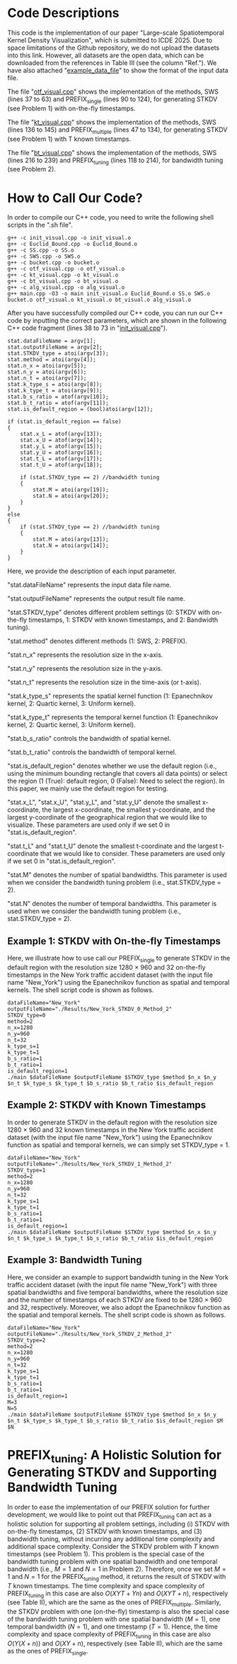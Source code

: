 # Code Descriptions
This code is the implementation of our paper "Large-scale Spatiotemporal Kernel Density Visualization", which is submitted to ICDE 2025. Due to space limitations of the Github repository, we do not upload the datasets into this link. However, all datasets are the open data, which can be downloaded from the references in Table III (see the column "Ref."). We have also attached "[example_data_file](example_data_file)" to show the format of the input data file.

The file "[otf_visual.cpp](otf_visual.cpp)" shows the implementation of the methods, SWS (lines 37 to 63) and PREFIX<sub>single</sub> (lines 90 to 124), for generating STKDV (see Problem 1) with on-the-fly timestamps.

The file "[kt_visual.cpp](kt_visual.cpp)" shows the implementation of the methods, SWS (lines 136 to 145) and PREFIX<sub>multiple</sub> (lines 47 to 134), for generating STKDV (see Problem 1) with T known timestamps.

The file "[bt_visual.cpp](bt_visual.cpp)" shows the implementation of the methods, SWS (lines 216 to 239) and PREFIX<sub>tuning</sub> (lines 118 to 214), for bandwidth tuning (see Problem 2).

# How to Call Our Code?
In order to compile our C++ code, you need to write the following shell scripts in the ".sh file".
```
g++ -c init_visual.cpp -o init_visual.o
g++ -c Euclid_Bound.cpp -o Euclid_Bound.o
g++ -c SS.cpp -o SS.o
g++ -c SWS.cpp -o SWS.o
g++ -c bucket.cpp -o bucket.o
g++ -c otf_visual.cpp -o otf_visual.o
g++ -c kt_visual.cpp -o kt_visual.o
g++ -c bt_visual.cpp -o bt_visual.o
g++ -c alg_visual.cpp -o alg_visual.o
g++ main.cpp -O3 -o main init_visual.o Euclid_Bound.o SS.o SWS.o bucket.o otf_visual.o kt_visual.o bt_visual.o alg_visual.o
```

After you have successfully compiled our C++ code, you can run our C++ code by inputting the correct parameters, which are shown in the following C++ code fragment (lines 38 to 73 in "[init_visual.cpp](init_visual.cpp)").

```
stat.dataFileName = argv[1];
stat.outputFileName = argv[2];
stat.STKDV_type = atoi(argv[3]);
stat.method = atoi(argv[4]);
stat.n_x = atoi(argv[5]);
stat.n_y = atoi(argv[6]);
stat.n_t = atoi(argv[7]);
stat.k_type_s = atoi(argv[8]);
stat.k_type_t = atoi(argv[9]);
stat.b_s_ratio = atof(argv[10]);
stat.b_t_ratio = atof(argv[11]);
stat.is_default_region = (bool)atoi(argv[12]);

if (stat.is_default_region == false)
{
	stat.x_L = atof(argv[13]);
	stat.x_U = atof(argv[14]);
	stat.y_L = atof(argv[15]);
	stat.y_U = atof(argv[16]);
	stat.t_L = atof(argv[17]);
	stat.t_U = atof(argv[18]);

	if (stat.STKDV_type == 2) //bandwidth tuning
	{
		stat.M = atoi(argv[19]);
		stat.N = atoi(argv[20]);
	}
}
else
{
	if (stat.STKDV_type == 2) //bandwidth tuning
	{
		stat.M = atoi(argv[13]);
		stat.N = atoi(argv[14]);
	}
}
```
Here, we provide the description of each input parameter.

"stat.dataFileName" represents the input data file name.

"stat.outputFileName" represents the output result file name.

"stat.STKDV_type" denotes different problem settings (0: STKDV with on-the-fly timestamps, 1: STKDV with known timestamps, and 2: Bandwidth tuning).

"stat.method" denotes different methods (1: SWS, 2: PREFIX).

"stat.n_x" represents the resolution size in the x-axis.

"stat.n_y" represents the resolution size in the y-axis.

"stat.n_t" represents the resolution size in the time-axis (or t-axis).

"stat.k_type_s" represents the spatial kernel function (1: Epanechnikov kernel, 2: Quartic kernel, 3: Uniform kernel).

"stat.k_type_t" represents the temporal kernel function (1: Epanechnikov kernel, 2: Quartic kernel, 3: Uniform kernel).

"stat.b_s_ratio" controls the bandwidth of spatial kernel.

"stat.b_t_ratio" controls the bandwidth of temporal kernel.

"stat.is_default_region" denotes whether we use the default region (i.e., using the minimum bounding rectangle that covers all data points) or select the region (1 (True): default region, 0 (False): Need to select the region). In this paper, we mainly use the default region for testing.

"stat.x_L", "stat.x_U", "stat.y_L", and "stat.y_U" denote the smallest x-coordinate, the largest x-coordinate, the smallest y-coordinate, and the largest y-coordinate of the geographical region that we would like to visualize. These parameters are used only if we set 0 in "stat.is_default_region".

"stat.t_L" and "stat.t_U" denote the smallest t-coordinate and the largest t-coordinate that we would like to consider. These parameters are used only if we set 0 in "stat.is_default_region".

"stat.M" denotes the number of spatial bandwidths. This parameter is used when we consider the bandwidth tuning problem (i.e., stat.STKDV_type = 2).

"stat.N" denotes the number of temporal bandwidths. This parameter is used when we consider the bandwidth tuning problem (i.e., stat.STKDV_type = 2).

## Example 1: STKDV with On-the-fly Timestamps
Here, we illustrate how to use call our PREFIX<sub>single</sub> to generate STKDV in the default region with the resolution size 1280 $\times$ 960 and 32 on-the-fly timestamps in the New York traffic accident dataset (with the input file name "New_York") using the Epanechnikov function as spatial and temporal kernels. The shell script code is shown as follows.

```
dataFileName="New_York"
outputFileName="./Results/New_York_STKDV_0_Method_2"
STKDV_type=0
method=2
n_x=1280
n_y=960
n_t=32
k_type_s=1
k_type_t=1
b_s_ratio=1
b_t_ratio=1
is_default_region=1
./main $dataFileName $outputFileName $STKDV_type $method $n_x $n_y $n_t $k_type_s $k_type_t $b_s_ratio $b_t_ratio $is_default_region
```

## Example 2: STKDV with Known Timestamps
In order to generate STKDV in the default region with the resolution size 1280 $\times$ 960 and 32 known timestamps in the New York traffic accident dataset (with the input file name "New_York") using the Epanechnikov function as spatial and temporal kernels, we can simply set STKDV_type = 1. 
```
dataFileName="New_York"
outputFileName="./Results/New_York_STKDV_1_Method_2"
STKDV_type=1
method=2
n_x=1280
n_y=960
n_t=32
k_type_s=1
k_type_t=1
b_s_ratio=1
b_t_ratio=1
is_default_region=1
./main $dataFileName $outputFileName $STKDV_type $method $n_x $n_y $n_t $k_type_s $k_type_t $b_s_ratio $b_t_ratio $is_default_region
```

## Example 3: Bandwidth Tuning
Here, we consider an example to support bandwidth tuning in the New York traffic accident dataset (with the input file name "New_York") with three spatial bandwidths and five temporal bandwidths, where the resolution size and the number of timestamps of each STKDV are fixed to be 1280 $\times$ 960 and 32, respectively. Moreover, we also adopt the Epanechnikov function as the spatial and temporal kernels. The shell script code is shown as follows. 
```
dataFileName="New_York"
outputFileName="./Results/New_York_STKDV_2_Method_2"
STKDV_type=2
method=2
n_x=1280
n_y=960
n_t=32
k_type_s=1
k_type_t=1
b_s_ratio=1
b_t_ratio=1
is_default_region=1
M=3
N=5
./main $dataFileName $outputFileName $STKDV_type $method $n_x $n_y $n_t $k_type_s $k_type_t $b_s_ratio $b_t_ratio $is_default_region $M $N
```

# PREFIX<sub>tuning</sub>: A Holistic Solution for Generating STKDV and Supporting Bandwidth Tuning
In order to ease the implementation of our PREFIX solution for further development, we would like to point out that PREFIX<sub>tuning</sub> can act as a holistic solution for supporting all problem settings, including (i) STKDV with on-the-fly timestamps, (2) STKDV with known timestamps, and (3) bandwidth tuning, without incurring any additional time complexity and additional space complexity. Consider the STKDV problem with $T$ known timestamps (see Problem 1). This problem is the special case of the bandwidth tuning problem with one spatial bandwidth and one temporal bandwidth (i.e., $M=1$ and $N=1$ in Problem 2). Therefore, once we set $M=1$ and $N=1$ for the PREFIX<sub>tuning</sub> method, it returns the result of STKDV with $T$ known timestamps. The time complexity and space complexity of PREFIX<sub>tuning</sub> in this case are also $O(XYT+Yn)$ and $O(XYT+n)$, respectively (see Table II), which are the same as the ones of PREFIX<sub>multiple</sub>. Similarly, the STKDV problem with one (on-the-fly) timestamp is also the special case of the bandwidth tuning problem with one spatial bandwidth ($M=1$), one temporal bandwidth ($N=1$), and one timestamp ($T=1$). Hence, the time complexity and space complexity of PREFIX<sub>tuning</sub> in this case are also $O(Y(X+n))$ and $O(XY+n)$, respectively (see Table II), which are the same as the ones of PREFIX<sub>single</sub>.

<!--- The shell script file "[compile_run.sh](compile_run.sh)" includes the details for compiling and running our C++ code.--->


<!--- # PREFIX (Technical Report)
Due to space limitations of PVLDB, we do not provide a detailed proof of Lemma 1 in the paper. In this Github link, we also include the technical report ([PREFIX_TR.pdf](PREFIX_TR.pdf)), which shows the proof in Section 7. Since the letters and figures are deformed when you view the pdf file in the anonymized Github link, you can first download this file and then read it in your local computer.--->
